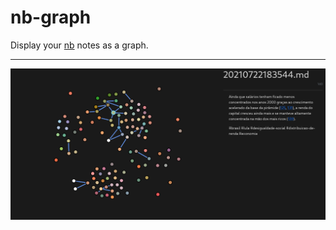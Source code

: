 # nb-graph

Display your [nb](https://github.com/xwmx/nb) notes as a graph.

---

![image](nb-graph.png)